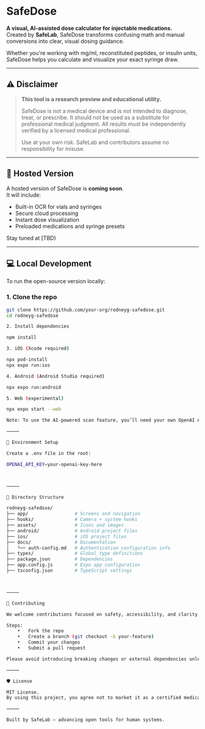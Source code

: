 # SafeDose

**A visual, AI-assisted dose calculator for injectable medications.**  
Created by **SafeLab**, SafeDose transforms confusing math and manual conversions into clear, visual dosing guidance.

Whether you're working with mg/ml, reconstituted peptides, or insulin units, SafeDose helps you calculate and visualize your exact syringe draw.

---

## ⚠️ Disclaimer

> **This tool is a research preview and educational utility.**
>
> SafeDose is not a medical device and is not intended to diagnose, treat, or prescribe. It should not be used as a substitute for professional medical judgment. All results must be independently verified by a licensed medical professional.
>
> Use at your own risk. SafeLab and contributors assume no responsibility for misuse.

---

## 🚀 Hosted Version

A hosted version of SafeDose is **coming soon**.  
It will include:
- Built-in OCR for vials and syringes
- Secure cloud processing
- Instant dose visualization
- Preloaded medications and syringe presets

Stay tuned at [TBD)

---

## 💻 Local Development

To run the open-source version locally:

### 1. Clone the repo
```bash
git clone https://github.com/your-org/rodneyg-safedose.git
cd rodneyg-safedose

2. Install dependencies

npm install

3. iOS (Xcode required)

npx pod-install
npx expo run:ios

4. Android (Android Studio required)

npx expo run:android

5. Web (experimental)

npx expo start --web

Note: To use the AI-powered scan feature, you’ll need your own OpenAI API Key.

⸻

🔧 Environment Setup

Create a .env file in the root:

OPENAI_API_KEY=your-openai-key-here



⸻

📁 Directory Structure

rodneyg-safedose/
├── app/                 # Screens and navigation
├── hooks/               # Camera + system hooks
├── assets/              # Icons and images
├── android/             # Android project files
├── ios/                 # iOS project files
├── docs/                # Documentation
│   └── auth-config.md   # Authentication configuration info
├── types/               # Global type definitions
├── package.json         # Dependencies
├── app.config.js        # Expo app configuration
├── tsconfig.json        # TypeScript settings



⸻

🤝 Contributing

We welcome contributions focused on safety, accessibility, and clarity.

Steps:
	•	Fork the repo
	•	Create a branch (git checkout -b your-feature)
	•	Commit your changes
	•	Submit a pull request

Please avoid introducing breaking changes or external dependencies unless necessary.

⸻

🛡 License

MIT License.
By using this project, you agree not to market it as a certified medical device without independent validation and regulatory approval.

⸻

Built by SafeLab — advancing open tools for human systems.

